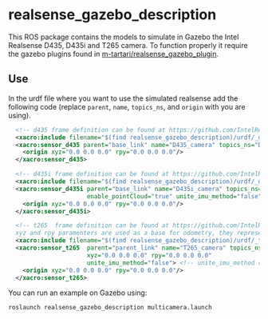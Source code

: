 # realsense_gazebo_description

This ROS package contains the models to simulate in Gazebo the Intel Realsense D435, D435i and T265 camera.
To function properly it require the gazebo plugins found in [m-tartari/realsense_gazebo_plugin](https://github.com/m-tartari/realsense_gazebo_plugin).

## Use

In the urdf file where you want to use the simulated realsense add the following code (replace ```parent```, ```name```, ```topics_ns```, and ```origin```  with you are using).

```xml
  <!-- d435 frame definition can be found at https://github.com/IntelRealSense/librealsense/blob/master/doc/d435i.md -->
  <xacro:include filename="$(find realsense_gazebo_description)/urdf/_d435.urdf.xacro"/>
  <xacro:sensor_d435 parent="base_link" name="D435_camera" topics_ns="D435_camera">
    <origin xyz="0.0 0.0 0.0" rpy="0.0 0.0 0.0"/>
  </xacro:sensor_d435>

  <!-- d435i frame definition can be found at https://github.com/IntelRealSense/librealsense/blob/master/doc/d435i.md -->
  <xacro:include filename="$(find realsense_gazebo_description)/urdf/_d435i.urdf.xacro"/>
  <xacro:sensor_d435i parent="base_link" name="D435i_camera" topics_ns="D435i_camera"
                      enable_pointCloud="true" unite_imu_method="false"> <!-- unite_imu_method can be false, copy or linear_interpolation -->
    <origin xyz="0.0 0.0 0.0" rpy="0.0 0.0 0.0"/>
  </xacro:sensor_d435i>

  <!-- t265  frame definition can be found at https://github.com/IntelRealSense/librealsense/blob/master/doc/t265.md 
  xyz and rpy paramenters are used as a base for odometry, they represent the traspformation from the robot base_link -->
  <xacro:include filename="$(find realsense_gazebo_description)/urdf/_t265.urdf.xacro"/>
  <xacro:sensor_t265  parent="parent_link" name="T265_camera" topics_ns="T265_camera"
                      xyz="0.0 0.0 0.0" rpy="0.0 0.0 0.0"
                      unite_imu_method="false"> <!-- unite_imu_method can be false, copy or linear_interpolation -->
    <origin xyz="0.0 0.0 0.0" rpy="0.0 0.0 0.0"/>
  </xacro:sensor_t265>
```

You can run an example on Gazebo using:

```shell
roslaunch realsense_gazebo_description multicamera.launch
```

